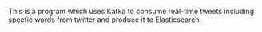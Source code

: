 This is a program which uses Kafka to consume real-time tweets including specfic words from twitter and produce it to Elasticsearch.
